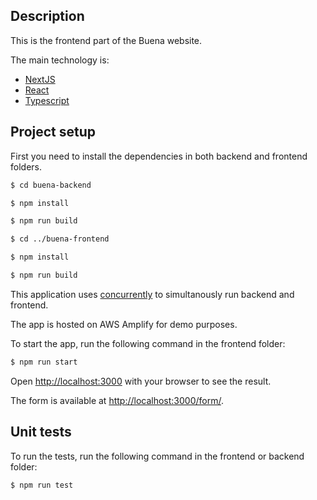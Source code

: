 ## Description

This is the frontend part of the Buena website.

The main technology is:

- [NextJS](https://nextjs.org/)
- [React](https://react.dev/)
- [Typescript](https://console.neon.tech/)

## Project setup

First you need to install the dependencies in both backend and frontend folders.

```bash
$ cd buena-backend

$ npm install

$ npm run build

$ cd ../buena-frontend

$ npm install

$ npm run build
```

This application uses [concurrently](https://www.npmjs.com/package/concurrently) to simultanously run backend and frontend.

The app is hosted on AWS Amplify for demo purposes.

To start the app, run the following command in the frontend folder:

```bash
$ npm run start
```

Open [http://localhost:3000](http://localhost:3000) with your browser to see the result.

The form is available at [http://localhost:3000/form/](http://localhost:3000/form/).

## Unit tests

To run the tests, run the following command in the frontend or backend folder:

```bash
$ npm run test
```
